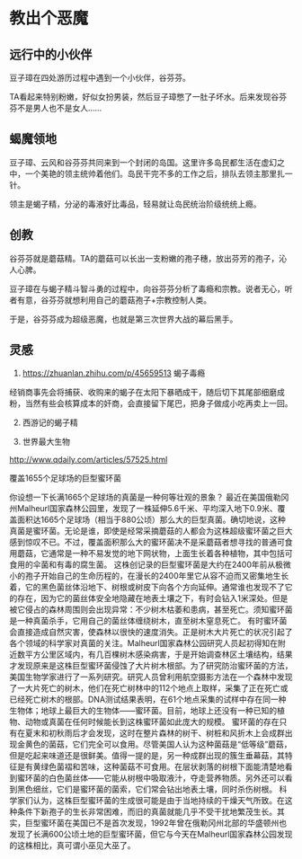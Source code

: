 # 教出个恶魔

## 远行中的小伙伴

豆子璋在四处游历过程中遇到一个小伙伴，谷芬芬。

TA看起来特别粉嫩，好似女扮男装，然后豆子璋憋了一肚子坏水。后来发现谷芬芬不是男人也不是女人……

## 蝎魔领地

豆子璋、云风和谷芬芬共同来到一个封闭的岛国。这里许多岛民都生活在虚幻之中，一个美艳的领主统帅着他们。岛民干完不多的工作之后，排队去领主那里扎一针。

领主是蝎子精，分泌的毒液好比毒品，轻易就让岛民统治阶级统统上瘾。

## 创教

谷芬芬就是蘑菇精。TA的蘑菇可以长出一支粉嫩的孢子穗，放出芬芳的孢子，沁人心脾。

豆子璋在与蝎子精斗智斗勇的过程中，向谷芬芬分析了毒瘾和宗教。说者无心，听者有意，谷芬芬就想利用自己的蘑菇孢子+宗教控制人类。

于是，谷芬芬成为超级恶魔，也就是第三次世界大战的幕后黑手。

## 灵感

1. https://zhuanlan.zhihu.com/p/45659513 蝎子毒瘾

经销商事先会将捕获、收购来的蝎子在太阳下暴晒成干，随后切下其尾部细磨成粉，当然有些会核算成本的奸商，会直接留下尾巴，把身子做成小吃再卖上一回。

2. 西游记的蝎子精

3. 世界最大生物

http://www.qdaily.com/articles/57525.html

覆盖1655个足球场的巨型蜜环菌

你设想一下长满1665个足球场的真菌是一种何等壮观的景象？
最近在美国俄勒冈州Malheurl国家森林公园里，发现了一株延伸5.6千米、平均深入地下0.9米、覆盖面积达1665个足球场（相当于880公顷）那么大的巨型真菌。确切地说，这种真菌是蜜环菌。无论是谁，即使是经常采摘蘑菇的人都会为这株超级蜜环菌之巨大感到惊叹不已。不过，覆盖面积那么大的蜜环菌决不是采蘑菇者想寻找的普通可食用蘑菇，它通常是一种不易发觉的地下网状物，上面生长着各种植物，其中包括可食用的伞菌和有毒的腐生菌。
这株创记录的巨型蜜环菌是大约在2400年前从极微小的孢子开始自己的生命历程的，在漫长的2400年里它从容不迫而又密集地生长着，它的黑色菌丝体沿地下、树根或树皮下向各个方向延伸。通常谁也发现不了它的存在，因为它的菌丝体安全地隐藏在地表土壤之下，有时会钻入1米深处。但是被它侵占的森林周围则会出现异常：不少树木枯萎和患病，甚至死亡。须知蜜环菌是一种真菌杀手，它用自己的菌丝体缠绕树木，直至树木窒息死亡。
有时蜜环菌会直接造成自然灾害，使森林以很快的速度消失。正是树木大片死亡的状况引起了各个领域的科学家对真菌的关注。Malheurl国家森林公园研究人员起初得知在附近数平方公里区域内，有几百棵树木感染病害，于是开始调查林区土壤结构，结果才发现原来是这株巨型蜜环菌侵蚀了大片树木根部。为了研究防治蜜环菌的方法，美国生物学家进行了一系列研究。研究人员曾利用航空摄影方法在一个森林中发现了一大片死亡的树木，他们在死亡树林中的112个地点上取样，采集了正在死亡或已经死亡树木的根部。DNA测试结果表明，在61个地点采集的试样中存在同一种生物体；地球上最巨大的生物体——蜜环菌。目前，地球上还没有一种已知的植物、动物或真菌在任何时候能长到这株蜜环菌如此庞大的规模。
蜜环菌的存在只有在夏末和初秋雨后才会发现，这时在整片森林的树干、树桩和风折木上会成群出现金黄色的菌菇，它们完全可以食用。尽管美国人认为这种菌菇是“低等级”蘑菇，但是吃起来味道还是很鲜美。值得一提的是，另一种成群出现的簇生垂幕菇，其特征是有黄绿色菌褶和苦味，这种菌菇不可食用。在层状剥落的树根下面能清楚地看到蜜环菌的白色菌丝体——它能从树根中吸取液汁，夺走营养物质。另外还可以看到黑色细丝，它们是蜜环菌的菌索，它们常会钻出地表土壤，同时杀伤树根。
科学家们认为，这株巨型蜜环菌的生成很可能是由于当地持续的干燥天气所致。在这种条件下新孢子的生长非常困难，而旧的真菌就能几乎不受干扰地繁茂生长。其实，巨型蜜环菌在美国已不是首次发现，1992年曾在俄勒冈州北部的华盛顿州也发现了长满600公顷土地的巨型蜜环菌，但它与今天在Malheurl国家森林公园发现的这株相比，真可谓小巫见大巫了。

